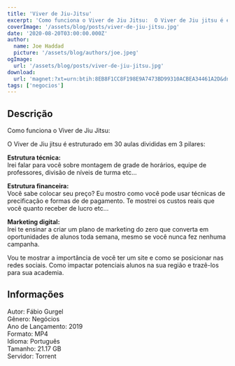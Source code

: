 ```yaml
---
title: 'Viver de Jiu-Jitsu'
excerpt: 'Como funciona o Viver de Jiu Jitsu:  O Viver de Jiu jitsu é estruturado em 30 aulas divididas em 3 pilares:   Estrutura técnica:  Irei falar para você sobre montagem de grade de horários, equipe de professores, divisão de níveis de turma etc…   Estr'
coverImage: '/assets/blog/posts/viver-de-jiu-jitsu.jpg'
date: '2020-08-20T03:00:00.000Z'
author:
  name: Joe Haddad
  picture: '/assets/blog/authors/joe.jpeg'
ogImage:
  url: '/assets/blog/posts/viver-de-jiu-jitsu.jpg'
download:
  url: 'magnet:?xt=urn:btih:8EB8F1CC8F198E9A7473BD99310ACBEA34461A2D&dn=Viver%20do%20Jiu%20Jitsu&tr=udp%3a%2f%2ftracker.openbittorrent.com%3a1337%2fannounce&tr=udp%3a%2f%2ftracker.opentrackr.org%3a1337%2fannounce'
tags: ['negocios']
---
```

<h2>Descrição</h2>
<p></p><p>Como funciona o Viver de Jiu Jitsu:</p><p>O Viver de Jiu jitsu é estruturado em 30 aulas divididas em 3 pilares:</p><p><strong>Estrutura técnica:</strong><br/>Irei falar para você sobre montagem de grade de horários, equipe de professores, divisão de níveis de turma etc…</p><p><strong>Estrutura financeira:</strong><br/>Você sabe colocar seu preço? Eu mostro como você pode usar técnicas de precificação e formas de de pagamento. Te mostrei os custos reais que você quanto receber de lucro etc…</p><p><strong>Marketing digital:</strong><br/>Irei te ensinar a criar um plano de marketing do zero que converta em oportunidades de alunos toda semana, mesmo se você nunca fez nenhuma campanha. </p><p>Vou te mostrar a importância de você ter um site e como se posicionar nas redes sociais. Como impactar potenciais alunos na sua região e trazê-los para sua academia.</p><h2>Informações</h2><p>Autor: Fábio Gurgel<br/>Gênero: Negócios<br/>Ano de Lançamento: 2019<br/>Formato: MP4<br/>Idioma: Português<br/>Tamanho: 21.17 GB<br/>Servidor: Torrent</p>